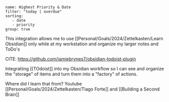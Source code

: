 ```todoist
name: Highest Priority & Date
filter: "today | overdue"
sorting: 
   - date
   - priority
group: true
```

This integration allows me to use [[Personal/Goals/2024/Zettelkasten/Learn Obsidian]] only while at my workstation and organize my larger notes and ToDo's

CITE: https://github.com/jamiebrynes7/obsidian-todoist-plugin

Integratiing [[TOdoist]] into my Obsidian workflow so I can see and organize the "storage" of items and turn them into a "factory" of actions.

Where did I learn that from? Youtube [[Personal/Goals/2024/Zettelkasten/Tiago Forte]] and [[Building a Second Brain]]

